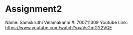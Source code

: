 # Assignment2

Name: Samskruthi Velamakanni
#: 700711309
Youtube Link: https://www.youtube.com/watch?v=aVsGmGY2VQE
